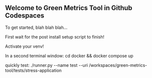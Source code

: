 ## Welcome to Green Metrics Tool in Github Codespaces

To get started, blah blah blah...

First wait for the post install setup script to finish!

Activate your venv!

In a second terminal window:
cd docker && docker compose up 

quickly test:
./runner.py --name test --uri /workspaces/green-metrics-tool/tests/stress-application
